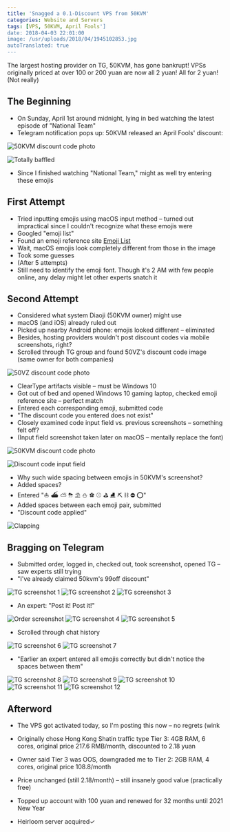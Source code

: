 ```yaml
---
title: 'Snagged a 0.1-Discount VPS from 50KVM'
categories: Website and Servers
tags: [VPS, 50KVM, April Fools']
date: 2018-04-03 22:01:00
image: /usr/uploads/2018/04/1945102853.jpg
autoTranslated: true
---
```



The largest hosting provider on TG, 50KVM, has gone bankrupt! VPSs originally priced at over 100 or 200 yuan are now all 2 yuan! All for 2 yuan! (Not really)

## The Beginning

- On Sunday, April 1st around midnight, lying in bed watching the latest episode of "National Team"
- Telegram notification pops up: 50KVM released an April Fools' discount:

![50KVM discount code photo][1]

![Totally baffled][2]

- Since I finished watching "National Team," might as well try entering these emojis

## First Attempt

- Tried inputting emojis using macOS input method – turned out impractical since I couldn't recognize what these emojis were
- Googled "emoji list"
- Found an emoji reference site [Emoji List][3]
- Wait, macOS emojis look completely different from those in the image
- Took some guesses
- (After 5 attempts)
- Still need to identify the emoji font. Though it's 2 AM with few people online, any delay might let other experts snatch it

## Second Attempt

- Considered what system Diaoji (50KVM owner) might use
- macOS (and iOS) already ruled out
- Picked up nearby Android phone: emojis looked different – eliminated
- Besides, hosting providers wouldn't post discount codes via mobile screenshots, right?
- Scrolled through TG group and found 50VZ's discount code image (same owner for both companies)

![50VZ discount code photo][4]

- ClearType artifacts visible – must be Windows 10
- Got out of bed and opened Windows 10 gaming laptop, checked emoji reference site – perfect match
- Entered each corresponding emoji, submitted code
- "The discount code you entered does not exist"
- Closely examined code input field vs. previous screenshots – something felt off?
- (Input field screenshot taken later on macOS – mentally replace the font)

![50KVM discount code photo][5]

![Discount code input field][6]

- Why such wide spacing between emojis in 50KVM's screenshot?
- Added spaces?
- Entered "⛵️ ⛴ ⛅️ ⛈ ⛱ ⛄️ ⚽️ ⚾️ ⛳️ ⛸ ⛏ ⛓ ⛔️ ⭕️"
- Added spaces between each emoji pair, submitted
- "Discount code applied"

![Clapping][7]

## Bragging on Telegram

- Submitted order, logged in, checked out, took screenshot, opened TG – saw experts still trying
- "I've already claimed 50kvm's 99off discount"

![TG screenshot 1][8] ![TG screenshot 2][9] ![TG screenshot 3][10]

- An expert: "Post it! Post it!"

![Order screenshot][11] ![TG screenshot 4][12] ![TG screenshot 5][13]

- Scrolled through chat history

![TG screenshot 6][14] ![TG screenshot 7][15]

- "Earlier an expert entered all emojis correctly but didn't notice the spaces between them"

![TG screenshot 8][16] ![TG screenshot 9][17] ![TG screenshot 10][18] ![TG screenshot 11][19]
![TG screenshot 12][20]

## Afterword

- The VPS got activated today, so I'm posting this now – no regrets (wink
- Originally chose Hong Kong Shatin traffic type Tier 3: 4GB RAM, 6 cores, original price 217.6 RMB/month, discounted to 2.18 yuan
- Owner said Tier 3 was OOS, downgraded me to Tier 2: 2GB RAM, 4 cores, original price 108.8/month
- Price unchanged (still 2.18/month) – still insanely good value (practically free)
- Topped up account with 100 yuan and renewed for 32 months until 2021 New Year
- Heirloom server acquired✓

  [1]: /usr/uploads/2018/04/3210774240.png
  [2]: /usr/uploads/2018/04/841801585.jpg
  [3]: https://cn.piliapp.com/emoji/list/
  [4]: /usr/uploads/2018/04/1098863718.png
  [5]: /usr/uploads/2018/04/3210774240.png
  [6]: /usr/uploads/2018/04/376961060.png
  [7]: /usr/uploads/2018/04/1481799454.gif
  [8]: /usr/uploads/2018/04/1938093159.png
  [9]: /usr/uploads/2018/04/4212820577.png
  [10]: /usr/uploads/2018/04/2864607202.png
  [11]: /usr/uploads/2018/04/1945102853.jpg
  [12]: /usr/uploads/2018/04/1860962885.png
  [13]: /usr/uploads/2018/04/1530879026.png
  [14]: /usr/uploads/2018/04/1222041822.png
  [15]: /usr/uploads/2018/04/2239076143.png
  [16]: /usr/uploads/2018/04/3563536284.png
  [17]: /usr/uploads/2018/04/1932369815.png
  [18]: /usr/uploads/2018/04/1402212638.png
  [19]: /usr/uploads/2018/04/1117897221.png
  [20]: /usr/uploads/2018/04/989392806.png
```
